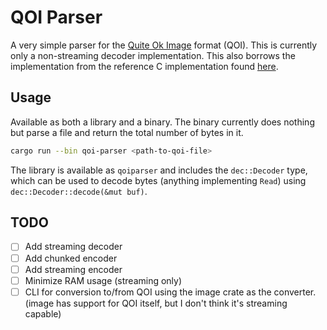 # QOI Parser

A very simple parser for the [Quite Ok Image](https://qoiformat.org) format (QOI). This is currently
only a non-streaming decoder implementation. This also borrows the
implementation from the reference C implementation found
[here](https://github.com/phoboslab/qoi).

## Usage

Available as both a library and a binary. The binary currently does nothing but
parse a file and return the total number of bytes in it.

```bash
cargo run --bin qoi-parser <path-to-qoi-file>
```

The library is available as `qoiparser` and includes the `dec::Decoder` type, which can be used to decode bytes (anything implementing `Read`) using `dec::Decoder::decode(&mut buf)`.

## TODO

- [ ] Add streaming decoder
- [ ] Add chunked encoder
- [ ] Add streaming encoder
- [ ] Minimize RAM usage (streaming only)
- [ ] CLI for conversion to/from QOI using the image crate as the converter.
      (image has support for QOI itself, but I don't think it's streaming capable)
